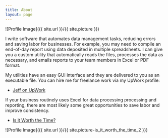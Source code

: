 ```yaml
---
title: About
layout: page
---
```

![Profile Image]({{ site.url }}/{{ site.picture }})

<p>I write software that automates data management tasks, reducing errors and saving labor for businesses. For example, you may need to compile an end-of-day report using data deposited in multiple spreadsheets. I can give you a custom utility that automatically reads the files, processes the data as necessary, and emails reports to your team members in Excel or PDF format.</p>

<p>My utilities have an easy GUI interface and they are delivered to you as an executable file. You can hire me for freelance work via my UpWork profile:</p>
<ul>
	<li><a href="https://www.upwork.com/o/profiles/users/_~01191506b35232ebc4/?s=1110580753069494272">Jeff on UpWork</a></li>
</ul>

<p>If your business routinely uses Excel for data processing processing and reporting, there are most likely some great opportunities to save labor and improve consistency.</p>


<ul>
	<li><a href="https://imgs.xkcd.com/comics/is_it_worth_the_time.png">Is it Worth the Time?</a></li>
</ul>

![Profile Image]({{ site.url }}/{{ site.picture-is_it_worth_the_time_2 }})
